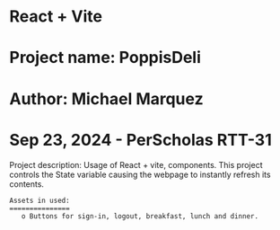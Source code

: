 # React + Vite

# Project name: PoppisDeli
# Author: Michael Marquez
# Sep 23, 2024 - PerScholas RTT-31

Project description: Usage of React + vite, components.
    This project controls the State variable causing the webpage to instantly refresh its contents.

    Assets in used: 
    ===============
       o Buttons for sign-in, logout, breakfast, lunch and dinner. 
 